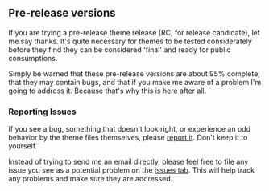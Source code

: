 ## Pre-release versions ##

If you are trying a pre-release theme release (RC, for release candidate), let me say thanks. It's quite necessary for themes to be tested considerately before they find they can be considered 'final' and ready for public consumptions.

Simply be warned that these pre-release versions are about 95% complete, that they may contain bugs, and that if you make me aware of a problem I'm going to address it. Because that's why this is here after all.


### Reporting Issues ###

If you see a bug, something that doesn't look right, or experience an odd behavior by the theme files themselves, please [report it](FilingIssues.md). Don't keep it to yourself.

Instead of trying to send me an email directly, please feel free to file any issue you see as a potential problem on the [issues tab](http://code.google.com/p/barthelme/issues/list). This will help track any problems and make sure they are addressed.